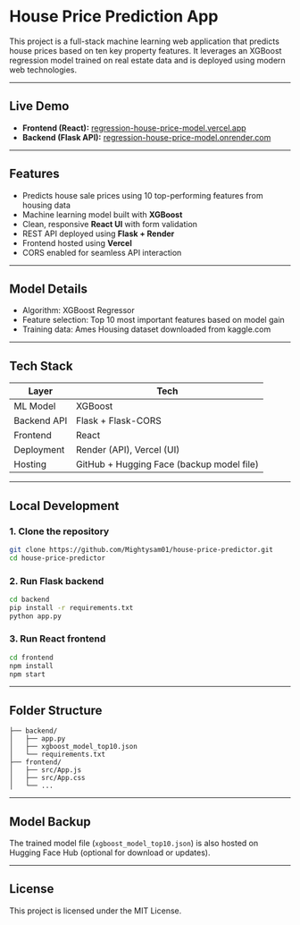 # House Price Prediction App

This project is a full-stack machine learning web application that predicts house prices based on ten key property features. It leverages an XGBoost regression model trained on real estate data and is deployed using modern web technologies.

---

## Live Demo

- **Frontend (React):** [regression-house-price-model.vercel.app](https://regression-house-price-model-fqphdv60m.vercel.app/)
- **Backend (Flask API):** [regression-house-price-model.onrender.com](https://regression-house-price-model.onrender.com/)

---

## Features

- Predicts house sale prices using 10 top-performing features from housing data
- Machine learning model built with **XGBoost**
- Clean, responsive **React UI** with form validation
- REST API deployed using **Flask + Render**
- Frontend hosted using **Vercel**
- CORS enabled for seamless API interaction

---

## Model Details

- Algorithm: XGBoost Regressor
- Feature selection: Top 10 most important features based on model gain
- Training data: Ames Housing dataset downloaded from kaggle.com

---

## Tech Stack

| Layer       | Tech                     |
|-------------|--------------------------|
| ML Model    | XGBoost                  |
| Backend API | Flask + Flask-CORS       |
| Frontend    | React                    |
| Deployment  | Render (API), Vercel (UI)|
| Hosting     | GitHub + Hugging Face (backup model file) |

---

## Local Development

### 1. Clone the repository
```bash
git clone https://github.com/Mightysam01/house-price-predictor.git
cd house-price-predictor
```

### 2. Run Flask backend

```bash
cd backend
pip install -r requirements.txt
python app.py
```

### 3. Run React frontend

```bash
cd frontend
npm install
npm start
```

---

## Folder Structure

```
├── backend/
│   ├── app.py
│   ├── xgboost_model_top10.json
│   └── requirements.txt
├── frontend/
│   ├── src/App.js
│   ├── src/App.css
│   └── ...
```

---

## Model Backup

The trained model file (`xgboost_model_top10.json`) is also hosted on Hugging Face Hub (optional for download or updates).

---

## License

This project is licensed under the MIT License.